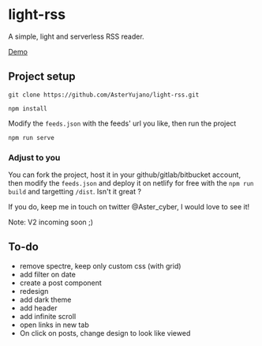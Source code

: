 # light-rss

A simple, light and serverless RSS reader.

[Demo](light-rss.netlify.com)

## Project setup
```
git clone https://github.com/AsterYujano/light-rss.git
```

```
npm install
```

Modify the `feeds.json` with the feeds' url you like, then run the project

```
npm run serve
```

### Adjust to you

You can fork the project, host it in your github/gitlab/bitbucket account, then modify the `feeds.json` and deploy it on netlify for free with the `npm run build` and targetting `/dist`. Isn't it great ?

If you do, keep me in touch on twitter @Aster_cyber, I would love to see it!

Note: V2 incoming soon ;)

## To-do

* remove spectre, keep only custom css (with grid)
* add filter on date
* create a post component
* redesign
* add dark theme
* add header
* add infinite scroll
* open links in new tab
* On click on posts, change design to look like viewed
